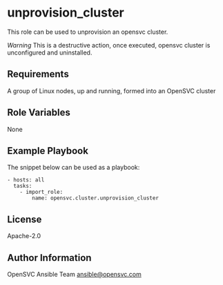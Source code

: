 unprovision_cluster
===================

This role can be used to unprovision an opensvc cluster. 

*Warning* This is a destructive action, once executed, opensvc cluster is unconfigured and uninstalled.

Requirements
------------

A group of Linux nodes, up and running, formed into an OpenSVC cluster

Role Variables
--------------

None

Example Playbook
----------------

The snippet below can be used as a playbook:

    - hosts: all
      tasks:
        - import_role:
            name: opensvc.cluster.unprovision_cluster

License
-------

Apache-2.0

Author Information
------------------

OpenSVC Ansible Team <ansible@opensvc.com>
